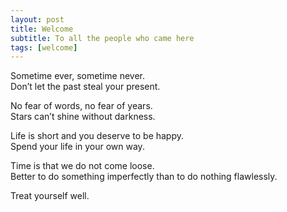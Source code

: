 ```yaml
---
layout: post
title: Welcome
subtitle: To all the people who came here
tags: [welcome]
---
```


Sometime ever, sometime never.  
Don’t let the past steal your present.

No fear of words, no fear of years.  
Stars can’t shine without darkness.

Life is short and you deserve to be happy.  
Spend your life in your own way.

Time is that we do not come loose.  
Better to do something imperfectly than to do nothing flawlessly.

Treat yourself well.
